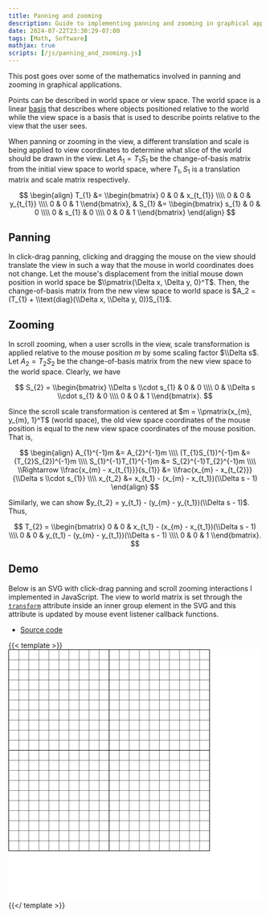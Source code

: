```yaml
---
title: Panning and zooming
description: Guide to implementing panning and zooming in graphical applications.
date: 2024-07-22T23:30:29-07:00
tags: [Math, Software]
mathjax: true
scripts: [/js/panning_and_zooming.js]
---
```


This post goes over some of the mathematics involved in panning and zooming in graphical applications.

Points can be described in world space or view space.
The world space is a linear [basis](https://en.wikipedia.org/wiki/Basis_(linear_algebra))
that describes where objects positioned relative to the world while the view space is a basis
that is used to describe points relative to the view that the user sees.

When panning or zooming in the view, a different translation and scale is being applied
to view coordinates to determine what slice of the world should be drawn in the view.
Let $A_1 = T_{1}S_{1}$ be the change-of-basis matrix from the initial view space to world space,
where $T_{1}, S_{1}$ is a translation matrix and scale matrix respectively.

$$
\begin{align}
T_{1} &= \\begin{bmatrix}
0 & 0 & x_{t_{1}} \\\\
0 & 0 & y_{t_{1}} \\\\
0 & 0 & 1
\\end{bmatrix}, &
S_{1} &= \\begin{bmatrix}
s_{1} & 0 & 0 \\\\
0 & s_{1} & 0 \\\\
0 & 0 & 1
\\end{bmatrix}
\end{align}
$$

## Panning

In click-drag panning, clicking and dragging the mouse on the view should translate the view
in such a way that the mouse in world coordinates does not change.
Let the mouse's displacement from the initial mouse down position in world space be $\\pmatrix{\Delta x, \Delta y, 0}^T$.
Then, the change-of-basis matrix from the new view space to world space is
$A_2 = (T_{1} + \\text{diag}(\\Delta x, \\Delta y, 0))S_{1}$.

## Zooming

In scroll zooming, when a user scrolls in the view, scale transformation is applied
relative to the mouse position $m$ by some scaling factor $\\Delta s$.
Let $A_{2} = T_{2}S_{2}$ be the change-of-basis matrix from the new view space to the world space.
Clearly, we have

$$
S_{2} = \\begin{bmatrix}
\\Delta s \\cdot s_{1} & 0 & 0 \\\\
0 & \\Delta s \\cdot s_{1} & 0 \\\\
0 & 0 & 1
\\end{bmatrix}.
$$

Since the scroll scale transformation is centered at $m = \\pmatrix{x_{m}, y_{m}, 1}^T$ (world space),
the old view space coordinates of the mouse position is equal to the new view space coordinates
of the mouse position. That is,

$$
\begin{align}
    A_{1}^{-1}m &= A_{2}^{-1}m \\\\
    (T_{1}S_{1})^{-1}m &= (T_{2}S_{2})^{-1}m \\\\
    S_{1}^{-1}T_{1}^{-1}m &= S_{2}^{-1}T_{2}^{-1}m \\\\
    \\Rightarrow \\frac{x_{m} - x_{t_{1}}}{s_{1}} &= \\frac{x_{m} - x_{t_{2}}}{\\Delta s \\cdot s_{1}} \\\\
    x_{t_2} &= x_{t_1} - (x_{m} - x_{t_1})(\\Delta s - 1)
\end{align}
$$

Similarly, we can show $y_{t_2} = y_{t_1} - (y_{m} - y_{t_1})(\\Delta s - 1)$. Thus,

$$
T_{2} = \\begin{bmatrix}
0 & 0 & x_{t_1} - (x_{m} - x_{t_1})(\\Delta s - 1) \\\\
0 & 0 & y_{t_1} - (y_{m} - y_{t_1})(\\Delta s - 1) \\\\
0 & 0 & 1
\\end{bmatrix}.
$$

## Demo

Below is an SVG with click-drag panning and scroll zooming interactions I implemented in JavaScript.
The view to world matrix is set through the [`transform`](https://developer.mozilla.org/en-US/docs/Web/SVG/Attribute/transform)
attribute inside an inner group element in the SVG and this attribute is updated by
mouse event listener callback functions.

- [Source code](https://github.com/joeyshi12/joeyshi.xyz/blob/main/static/js/panning_and_zooming.js)

{{< template >}}
<svg width="100%" height="500" style="background: white">
    <defs>
        <pattern id="smallGrid" width="20" height="20" patternUnits="userSpaceOnUse">
            <path d="M 20 0 L 0 0 0 20" fill="none" stroke="black" stroke-width="1"/>
        </pattern>
        <pattern id="grid" width="200" height="200" patternUnits="userSpaceOnUse">
            <rect width="200" height="200" fill="url(#smallGrid)"/>
            <path d="M 200 0 L 0 0 0 200" fill="none" stroke="black" stroke-width="2"/>
        </pattern>
    </defs>
    <g>
        <rect width="401" height="401" fill="url(#grid)" />
    </g>
</svg>
{{</ template >}}

